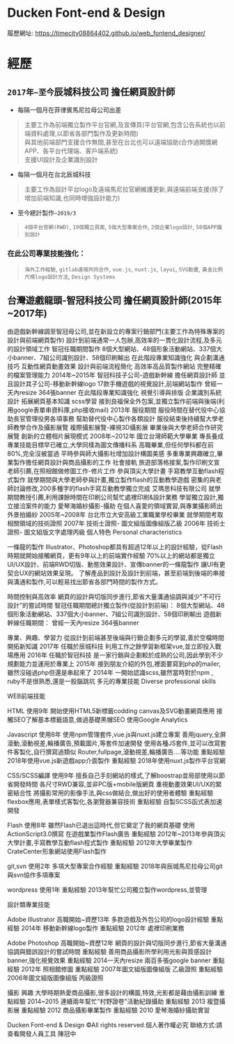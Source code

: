 # Ducken Font-end & Design
履歷網址:
https://timecity08864402.github.io/web_fontend_designer/


# 經歷

## `2017年~至今`辰城科技公司	擔任網頁設計師

* 每隔一個月在菲律賓馬尼拉母公司出差
>主要工作為前端獨立製作平台官網,及宣傳頁(平台官網,包含公告系統也以前端資料處理,以節省各部門製作及更新時間) <br>
>與其他前端部門支援合作無間,甚至在台北也可以遠端協助(合作過開獎網APP、各平台代理端、客戶端系統) <br>
>支援UI設計及企業識別設計 <br>
* 每隔一個月在台北辰城科技
>主要工作為設計平台logo及遠端馬尼拉官網維護更新,與遠端前端支援(除了增加前端知識,也同時增強設計能力) <br>

* 至今總計製作`~2019/3`
>`4個平台官網(RWD)`, `19個獨立頁面`, `5個大型專案合作`, `2個企業logo設計`, `58個APP識別設計`
### 在此公司專業技能強化：
>`海外工作經驗`, `gitlab遠端共同合作`, `vue.js`, `nuxt.js`, `layui`, `SVG動畫`, `黃金比例尺規logo設計方法`, `Design Systems`



## 台灣遊戲龍頭-智冠科技公司	擔任網頁設計師(2015年~2017年)
由遊戲新幹線調至智冠母公司,並在新設立的專案行銷部門(主要工作為特殊專案的設計與前端網頁製作)
設計到前端通常一人包辦,高效率的一貫化設計流程,及多元的設計領域工作 
智冠任職期間製作
8個大型網站、48個形象活動網站、337個大小banner、7組公司識別設計、58個印刷輸出
在此階段專業知識強化
與企劃溝通技巧 互動性網頁動畫效果 設計與前端流程簡化 高效率高品質製作網站 完整精確的檔案管理能力
2014年~2015年
智冠科技子公司-遊戲新幹線 擔任網頁設計師
並且設計其子公司-移動新幹線logo 
17款手機遊戲的視覺設計,前端網站製作
曾經一天內resize 364張banner
在此階段專業知識強化
視覺引導與排版 企業識別系統設計 拓展網頁基本知識 scss學習
接到良福保全外包案,並獨立製作前端與後端(利用google表單串資料庫,php接收mail) 
2013年
服役期間
服役時間在替代役中心協助長官管理役男各項事務
幫助替代役中心製作各類設計
服役結束後持續幫大學老師教學合作及攝影展覽
複際攝影展覽-裸視3D攝影展
畢業後與大學老師合作研究展覽
創新的立體相片展現模式 
2008年~2012年
國立台灣師範大學畢業
專長養成
專業技能目標早已確立,大學同樣為圖文傳播科系
高職畢業,但任何學科都在前80%,完全沒被當過
平時參與師大攝影社增加設計構圖美感
多重專業興趣確立,畢業製作擔任網頁設計與商品攝影的工作
社會接軌
旅遊部落格接案,製作印刷文宣
老師引薦,在照相館做修圖工作-修片工作
參與頂尖大學計畫
手寫教學互動flash程式製作
就學期間與大學老師參與計畫,獨立製作flash的互動教學遊戲
密集的與老師討論修改,200多種字的flash手寫互動教學獨立完成
艾瑪思科技有限公司
就學期間教授引薦,利用課餘時間在印刷公司幫忙處裡印刷&設計業務
學習獨立設計,獨立接洽案件的能力
愛琴海婚紗攝影-攝助
在個人喜愛的領域實習,與專業攝影師出外景拍婚紗
2005年~2008年
台北市立大安高級工業職業學校畢業
就學期間考取相關領域的技術證照
2007年 技術士證照- 圖文組版圖像組版乙級
2006年 技術士證照- 圖文組版文字處理丙級
個人特色
Personal characteristics

一條龍的製作
Illustrator、Photoshop都具有超過12年以上的設計經驗，從Flash時期就開始接觸網頁，更有9年以上的前端實作經驗
70%以上的網站都是獨立UI/UX設計、前端RWD切版、動態效果設計、宣傳banner的一條龍製作
讓UI有更契合UX的網站效果呈現。
了解產品到設計及設計到前端，甚至前端到後端的串接與溝通和製作,可以輕易找出節省各部門時間的製作方式。

時間控制與高效率
網頁的設計與切版同步進行,節省大量溝通協調與減少"不可行設計"的嘗試時間
智冠任職期間總計獨立製作(從設計到前端)：
8個大型網站、48個形象活動網站、337個大小banner、7組公司識別設計、58個印刷輸出
遊戲新幹線任職期間：
曾經一天內resize 364張banner

專業、興趣、學習力
從設計到前端甚至後端與行銷企劃多元的學習,善於空檔時間開拓新知識
2017年 任職於辰城科技 利用工作之餘學習新框架vue,並立即投入戰場應用
2016年 任職於智冠科技 是一家行銷與企劃較於成熟的公司,因此學到不少規劃能力並運用於專業上
2015年 接到朋友介紹的外包,裡面要寫到php的mailer,雖然沒碰過php但還是串起來了
2014年 一開始認識scss,雖然當時對於npm , ruby不是很熟悉,還是一股腦跳坑
多元的專業技能
Diverse professional skills

WEB前端技能

HTML 使用9年
開始使用HTML5新標籤codding
canvas及SVG動畫網頁應用
接觸SEO了解基本標籤語意,做過基礎黑帽SEO
使用Google Analytics

Javascript 使用8年
使用npm管理套件,vue.js與nuxt.js建立專案
善用jquery,全屏滾動,滾動視差,輪播廣告,預載圖片,等套件加速開發
使用各種JS套件,並可以改寫套件客製化,自行撰寫過類似 Router,fullpage,滾動視差,輪播廣告....等功能
重點經驗 2018年使用vue.js新遊戲app介面製作
重點經驗 2018年使用nuxt.js製作平台官網

CSS/SCSS編譯 使用9年
擅長自己手刻網站的樣式,了解boostrap並局部使用以節省開發時間
各尺寸RWD兼容,並非PC版+mobile版網頁
重視動畫效果UI/UX的緊密結合性
將攝影常用的影像手法,與css做結合,做出好的使用者體驗
重點經驗 flexbox應用,表單樣式客製化,各瀏覽器兼容技術
重點經驗 自製SCSS函式表加速開發

Flash 使用8年
雖然Flash已退出這時代,但它奠定了我的網頁基礎
使用ActionScript3.0撰寫
在遊戲業製作Flash廣告
重點經驗 2012年~2013年參與頂尖大學計畫,手寫教學互動flash程式製作
重點經驗 2012年大學畢業製作CrateCenter形象網站使用Flash製作

git,svn 使用2年
多項大型專案合作經驗
重點經驗 2018年與辰城馬尼拉母公司git與svn協作多項專案

wordpress 使用1年
重點經驗 2013年幫忙公司獨立製作wordpress,並管理


設計類專業技能

Adobe Illustrator 高職開始~資歷13年
多款遊戲及外包公司的logo設計經驗
重點經驗 2014年 移動新幹線logo製作
重點經驗 2012年 處裡印刷業務

Adobe Photoshop 高職開始~資歷12年
網頁的設計與切版同步進行,節省大量溝通協調與錯誤設計的嘗試時間
重點經驗 善用商品攝影所學利用光影與質感設計banner,強化視覺效果
重點經驗 2014一天內resize 兩百多張google banner
重點經驗 2012年 照相館修圖
重點經驗 2007年圖文組版圖像組版 乙級證照
重點經驗 2006年圖文組版圖像組版 丙級證照

攝影 興趣
大學時期熱愛商品攝影,很多設計的構圖,特效,光影都是藉由攝影訓練
重點經驗 2014~2015 連續兩年幫忙"村野證卷"活動紀錄攝助
重點經驗 2013 複暨攝影展
重點經驗 2012 商品攝影畢業製作
重點經驗 2010 愛琴海婚紗攝助實習

Ducken Font-end & Design
©All rights reserved.個人著作權必究
聯絡方式:請查看開發人員工具
陳冠中